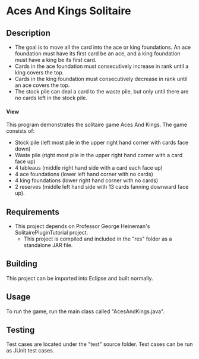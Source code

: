 Aces And Kings Solitaire
==============

## Description
* The goal is to move all the card into the ace or king foundations. An ace foundation must have its first card be an ace, and a king foundation must have a king be its first card.
* Cards in the ace foundation must consecutively increase in rank until a king covers the top.
* Cards in the king foundation must consecutively decrease in rank until an ace covers the top.
* The stock pile can deal a card to the waste pile, but only until there are no cards left in the stock pile.

#### View
This program demonstrates the solitaire game Aces And Kings. The game consists of:
  * Stock pile (left most pile in the upper right hand corner with cards face down)
  * Waste pile (right most pile in the upper right hand corner with a card face up)
  * 4 tableaus (middle right hand side with a card each face up)
  * 4 ace foundations (lower left hand corner with no cards)
  * 4 king foundations (lower right hand corner with no cards)
  * 2 reserves (middle left hand side with 13 cards fanning downward face up).

## Requirements
* This project depends on Professor George Heineman's SolitairePluginTutorial project.
  * This project is compiled and included in the "res" folder as a standalone JAR file.

## Building
This project can be imported into Eclipse and built normally.

## Usage
To run the game, run the main class called "AcesAndKings.java".

## Testing
Test cases are located under the "test" source folder. Test cases can be run as JUnit test cases.
